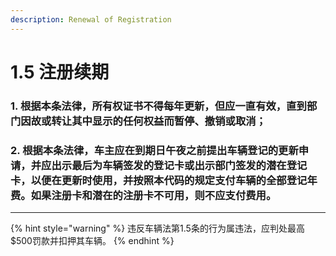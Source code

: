 ```yaml
---
description: Renewal of Registration
---
```


# 1.5 注册续期

### 1. 根据本条法律，所有权证书不得每年更新，但应一直有效，直到部门因故或转让其中显示的任何权益而暂停、撤销或取消；


### 2. 根据本条法律，车主应在到期日午夜之前提出车辆登记的更新申请，并应出示最后为车辆签发的登记卡或出示部门签发的潜在登记卡，以便在更新时使用，并按照本代码的规定支付车辆的全部登记年费。如果注册卡和潜在的注册卡不可用，则不应支付费用。

***

{% hint style="warning" %}
违反车辆法第1.5条的行为属违法，应判处最高$500罚款并扣押其车辆。
{% endhint %}